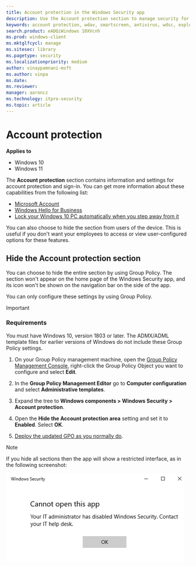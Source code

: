 ```yaml
---
title: Account protection in the Windows Security app
description: Use the Account protection section to manage security for your account and sign in to Microsoft.
keywords: account protection, wdav, smartscreen, antivirus, wdsc, exploit, protection, hide, Windows Defender SmartScreen, SmartScreen Filter, Windows SmartScreen
search.product: eADQiWindows 10XVcnh
ms.prod: windows-client
ms.mktglfcycl: manage
ms.sitesec: library
ms.pagetype: security
ms.localizationpriority: medium
author: vinaypamnani-msft
ms.author: vinpa
ms.date: 
ms.reviewer: 
manager: aaroncz
ms.technology: itpro-security
ms.topic: article
---
```



# Account protection

**Applies to**

- Windows 10
- Windows 11

The **Account protection** section contains information and settings for account protection and sign-in. You can get more information about these capabilities from the following list: 

- [Microsoft Account](https://account.microsoft.com/account/faq)
- [Windows Hello for Business](../../identity-protection/hello-for-business/hello-identity-verification.md)
- [Lock your Windows 10 PC automatically when you step away from it](https://support.microsoft.com/help/4028111/windows-lock-your-windows-10-pc-automatically-when-you-step-away-from)

You can also choose to hide the section from users of the device. This is useful if you don't want your employees to access or view user-configured options for these features.


## Hide the Account protection section

You can choose to hide the entire section by using Group Policy. The section won't appear on the home page of the Windows Security app, and its icon won't be shown on the navigation bar on the side of the app.

You can only configure these settings by using Group Policy.

>[!IMPORTANT]
>### Requirements
>
>You must have Windows 10, version 1803 or later. The ADMX/ADML template files for earlier versions of Windows do not include these Group Policy settings. 

1.  On your Group Policy management machine, open the [Group Policy Management Console](/previous-versions/windows/it-pro/windows-server-2008-R2-and-2008/cc731212(v=ws.11)), right-click the Group Policy Object you want to configure and select  **Edit**.

3.  In the **Group Policy Management Editor** go to **Computer configuration** and select **Administrative templates**.

5.  Expand the tree to **Windows components > Windows Security > Account protection**.

6.  Open the **Hide the Account protection area** setting and set it to **Enabled**. Select **OK**.

7. [Deploy the updated GPO as you normally do](/windows/win32/srvnodes/group-policy). 

>[!NOTE]
>If you hide all sections then the app will show a restricted interface, as in the following screenshot:
>  
>![Windows Security app with all sections hidden by Group Policy.](images/wdsc-all-hide.png)